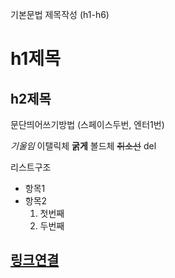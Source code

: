 기본문법
제목작성 (h1-h6)
# h1제목
## h2제목

문단띄어쓰기방법
(스페이스두번, 엔터1번)

*기울임* 이탤릭체
**굵게** 볼드체
~~취소선~~ del

리스트구조
- 항목1
- 항목2
  1. 첫번째
  2. 두번째

[링크연결](http://naver.com)
---
